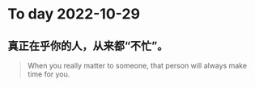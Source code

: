 
# To day 2022-10-29


## 真正在乎你的人，从来都“不忙”。
> When you really matter to someone, that person will always make time for you.

    
